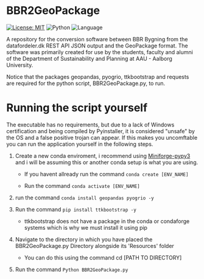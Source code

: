 # BBR2GeoPackage
 [![License: MIT](https://img.shields.io/badge/License-MIT-yellow.svg)](https://opensource.org/licenses/MIT) ![Python](https://img.shields.io/badge/Python-3.12.1-green) ![Language](https://img.shields.io/badge/Language-🇩🇰_Danish-red)

A repository for the conversion software between BBR Bygning from the datafordeler.dk REST API JSON output and the GeoPackage format.
The software was primarily created for use by the students, faculty and alumni of the Department of Sustainability and Planning at AAU - Aalborg University.

Notice that the packages geopandas, pyogrio, ttkbootstrap and requests are required for the python script, BBR2GeoPackage.py, to run.


# Running the script yourself

The executable has no requirements, but due to a lack of Windows certification and being compiled by Pyinstaller, it is considered "unsafe" by the OS and a false positive trojan can appear.
If this makes you uncomftable you can run the application yourself in the following steps. 

 1) Create a new conda enviroment, i recommend using [Miniforge-pypy3](https://github.com/conda-forge/miniforge) and i will be assuming this or another conda setup is what you are using.
    
      * If you havent allready run the command ```conda create [ENV_NAME]```
    
      * Run the command ```conda activate [ENV_NAME]```
 2) run the command ```conda install geopandas pyogrio -y```
 3) Run the command ```pip install ttkbootstrap -y```

      * ttkbootstrap does not have a package in the conda or condaforge systems which is why we must install it using pip

 4) Navigate to the directory in which you have placed the BBR2GeoPackage.py Directory alongside its 'Resources' folder
    
      * You can do this using the command    cd [PATH TO DIRECTORY]
 5) Run the command ```Python BBR2GeoPackage.py```
